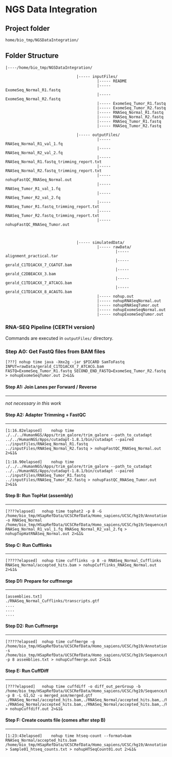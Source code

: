# NGS Data Integration

## Project folder

`home/bio_tmp/NGSDataIntegration/`

## Folder Structure

```
|----/home/bio_tmp/NGSDataIntegration/

			                   |----- inputFiles/
										|----- README
										|----- ExomeSeq_Normal_R1.fastq
							            |----- ExomeSeq_Normal_R2.fastq
										|----- ExomeSeq_Tumor_R1.fastq
										|----- ExomeSeq_Tumor_R2.fastq
										|----- RNASeq_Normal_R1.fastq
										|----- RNASeq_Normal_R2.fastq
										|----- RNASeq_Tumor_R1.fastq
										|----- RNASeq_Tumor_R2.fastq
							   
			                   |----- outputFiles/
										|----- RNASeq_Normal_R1_val_1.fq
										|----- RNASeq_Normal_R2_val_2.fq
										|----- RNASeq_Normal_R1.fastq_trimming_report.txt  
										|----- RNASeq_Normal_R2.fastq_trimming_report.txt
					                    |----- nohupFastQC_RNASeq_Normal.out
										|----- RNASeq_Tumor_R1_val_1.fq
										|----- RNASeq_Tumor_R2_val_2.fq
										|----- RNASeq_Tumor_R1.fastq_trimming_report.txt  
										|----- RNASeq_Tumor_R2.fastq_trimming_report.txt
										|----- nohupFastQC_RNASeq_Tumor.out
										

							   
			                   |----- simulatedData/
										|----- rawData/
												|----- alignment_practical.tar
												|----- gerald_C1TD1ACXX_7_CGATGT.bam
												|----- gerald_C2DBEACXX_3.bam
												|----- gerald_C1TD1ACXX_7_ATCACG.bam
												|----- gerald_C1TD1ACXX_8_ACAGTG.bam
										|----- nohup.out
										|----- nohupRNASeqNormal.out
										|----- nohupRNASeqTumor.out
										|----- nohupExomeSeqNormal.out
										|----- nohupExomeSeqTumor.out										
```


### RNA-SEQ Pipeline (CERTH version)
Commands are executed in `outputFiles/`  directory.


### Step A0: Get FastQ files from BAM files
```
[???] nohup time java -Xmx2g -jar $PICARD SamToFastq INPUT=rawData/gerald_C1TD1ACXX_7_ATCACG.bam FASTQ=ExomeSeq_Tumor_R1.fastq SECOND_END_FASTQ=ExomeSeq_Tumor_R2.fastq > nohupExomeSeqTumor.out 2>&1&
```


#### Step A1: Join Lanes per Forward / Reverse
-----------------------------------------
_not necessary in this work_


#### Step A2: Adapter Trimming + FastQC
----------------------------------
```
[1:16.82elapsed]	nohup time ./../../HumanNGS/Apps/trim_galore/trim_galore --path_to_cutadapt ../../HumanNGS/Apps/cutadapt-1.8.1/bin/cutadapt --paired ../inputFiles/RNASeq_Normal_R1.fastq ../inputFiles/RNASeq_Normal_R2.fastq > nohupFastQC_RNASeq_Normal.out 2>&1&
```

```
[1:18.90elapsed]	nohup time ./../../HumanNGS/Apps/trim_galore/trim_galore --path_to_cutadapt ../../HumanNGS/Apps/cutadapt-1.8.1/bin/cutadapt --paired ../inputFiles/RNASeq_Tumor_R1.fastq ../inputFiles/RNASeq_Tumor_R2.fastq > nohupFastQC_RNASeq_Tumor.out 2>&1&
```


#### Step B: Run TopHat (assembly)
-----------------------------

```
[????elapsed]	nohup time tophat2 -p 8 -G /home/bio_tmp/HSapRefData/UCSCRefData/Homo_sapiens/UCSC/hg19/Annotation/Genes/genes.gtf -o RNASeq_Normal /home/bio_tmp/HSapRefData/UCSCRefData/Homo_sapiens/UCSC/hg19/Sequence/Bowtie2Index/genome RNASeq_Normal_R1_val_1.fq RNASeq_Normal_R2_val_2.fq > nohupTopHatRNASeq_Normal.out 2>&1&
```



#### Step C: Run Cufflinks
---------------------
```
[?????elapsed]	nohup time cufflinks -p 8 -o RNASeq_Normal_Cufflinks RNASeq_Normal/accepted_hits.bam > nohupCufflinks_RNASeq_Normal.out 2>&1&
```

#### Step D1: Prepare for cuffmerge
-------------------------------
```
[assemblies.txt]
./RNASeq_Normal_Cufflinks/transcripts.gtf
....
....
....
```


#### Step D2: Run Cuffmerge
---------------------
```
[?????elapsed]	nohup time cuffmerge -g /home/bio_tmp/HSapRefData/UCSCRefData/Homo_sapiens/UCSC/hg19/Annotation/Genes/genes.gtf -s /home/bio_tmp/HSapRefData/UCSCRefData/Homo_sapiens/UCSC/hg19/Sequence/Bowtie2Index/genome.fa -p 8 assemblies.txt > nohupCuffmerge.out 2>&1&
```

#### Step E: Run CuffDiff
--------------------
```
[????elapsed]	nohup time cuffdiff -o diff_out_perGroup -b /home/bio_tmp/HSapRefData/UCSCRefData/Homo_sapiens/UCSC/hg19/Sequence/Bowtie2Index/genome.fa -p 8 -L G1,G2 -u merged_asm/merged.gtf ./RNASeq_Normal/accepted_hits.bam,./RNASeq_Normal/accepted_hits.bam,./RNASeq_Normal/accepted_hits.bam,./RNASeq_Normal/accepted_hits.bam,./RNASeq_Normal/accepted_hits.bam ./RNASeq_Normal/accepted_hits.bam,./RNASeq_Normal/accepted_hits.bam,./RNASeq_Normal/accepted_hits.bam,./RNASeq_Normal/accepted_hits.bam,./RNASeq_Normal/accepted_hits.bam,./RNASeq_Normal/accepted_hits.bam > nohupCuffdiff.out 2>&1&
```

#### Step F: Create counts file (comes after step B)
---------------------------
```
[1:23:43elapsed]	nohup time htseq-count --format=bam RNASeq_Normal/accepted_hits.bam /home/bio_tmp/HSapRefData/UCSCRefData/Homo_sapiens/UCSC/hg19/Annotation/Genes/genes.gtf > Sample01_htseq_counts.txt > nohupHTSeqCount01.out 2>&1&
```
